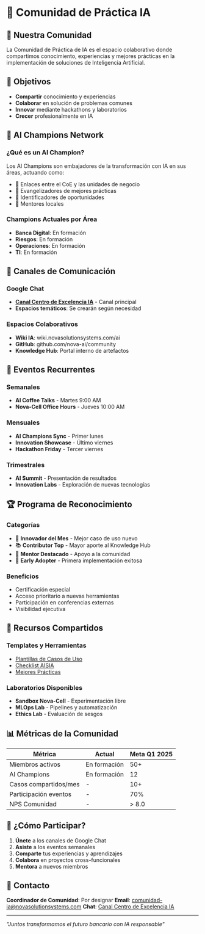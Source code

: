 # 🌟 Comunidad de Práctica IA

## 👥 Nuestra Comunidad

La Comunidad de Práctica de IA es el espacio colaborativo donde compartimos conocimiento, experiencias y mejores prácticas en la implementación de soluciones de Inteligencia Artificial.

## 🎯 Objetivos

- **Compartir** conocimiento y experiencias
- **Colaborar** en solución de problemas comunes
- **Innovar** mediante hackathons y laboratorios
- **Crecer** profesionalmente en IA

## 🏅 AI Champions Network

### ¿Qué es un AI Champion?
Los AI Champions son embajadores de la transformación con IA en sus áreas, actuando como:
- 🔗 Enlaces entre el CoE y las unidades de negocio
- 📢 Evangelizadores de mejores prácticas
- 🎯 Identificadores de oportunidades
- 👥 Mentores locales

### Champions Actuales por Área
- **Banca Digital**: En formación
- **Riesgos**: En formación
- **Operaciones**: En formación
- **TI**: En formación

## 💬 Canales de Comunicación

### Google Chat
- **[Canal Centro de Excelencia IA](https://chat.google.com/room/AAQAugDuKpE?cls=1)** - Canal principal
- **Espacios temáticos**: Se crearán según necesidad

### Espacios Colaborativos
- **Wiki IA**: wiki.novasolutionsystems.com/ai
- **GitHub**: github.com/nova-ai/community
- **Knowledge Hub**: Portal interno de artefactos

## 📅 Eventos Recurrentes

### Semanales
- **AI Coffee Talks** - Martes 9:00 AM
- **Nova-Cell Office Hours** - Jueves 10:00 AM

### Mensuales
- **AI Champions Sync** - Primer lunes
- **Innovation Showcase** - Último viernes
- **Hackathon Friday** - Tercer viernes

### Trimestrales
- **AI Summit** - Presentación de resultados
- **Innovation Labs** - Exploración de nuevas tecnologías

## 🏆 Programa de Reconocimiento

### Categorías
- 🌟 **Innovador del Mes** - Mejor caso de uso nuevo
- 📚 **Contributor Top** - Mayor aporte al Knowledge Hub
- 👥 **Mentor Destacado** - Apoyo a la comunidad
- 🚀 **Early Adopter** - Primera implementación exitosa

### Beneficios
- Certificación especial
- Acceso prioritario a nuevas herramientas
- Participación en conferencias externas
- Visibilidad ejecutiva

## 🔧 Recursos Compartidos

### Templates y Herramientas
- [Plantillas de Casos de Uso](../../annexes/anexo-a-formulario-caso-uso.md)
- [Checklist AISIA](../../annexes/anexo-b-checklist-aisia.md)
- [Mejores Prácticas](../../knowledge-hub-guide.md)

### Laboratorios Disponibles
- **Sandbox Nova-Cell** - Experimentación libre
- **MLOps Lab** - Pipelines y automatización
- **Ethics Lab** - Evaluación de sesgos

## 📊 Métricas de la Comunidad

| Métrica | Actual | Meta Q1 2025 |
|---------|--------|--------------|
| Miembros activos | En formación | 50+ |
| AI Champions | En formación | 12 |
| Casos compartidos/mes | - | 10+ |
| Participación eventos | - | 70% |
| NPS Comunidad | - | > 8.0 |

## 🤝 ¿Cómo Participar?

1. **Únete** a los canales de Google Chat
2. **Asiste** a los eventos semanales
3. **Comparte** tus experiencias y aprendizajes
4. **Colabora** en proyectos cross-funcionales
5. **Mentora** a nuevos miembros

## 📧 Contacto

**Coordinador de Comunidad**: Por designar
**Email**: comunidad-ia@novasolutionsystems.com
**Chat**: [Canal Centro de Excelencia IA](https://chat.google.com/room/AAQAugDuKpE?cls=1)

---

*"Juntos transformamos el futuro bancario con IA responsable"*
